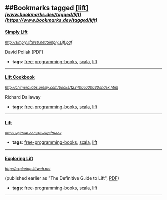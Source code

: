 ##Bookmarks tagged [[lift]](https://www.bookmarks.dev?q=[lift])
_<sup><sup>[www.bookmarks.dev/tagged/lift](https://www.bookmarks.dev/tagged/lift)</sup></sup>_
---
#### [Simply Lift](http://simply.liftweb.net/Simply_Lift.pdf)
_<sup>http://simply.liftweb.net/Simply_Lift.pdf</sup>_

David Pollak (PDF)
* **tags**: [free-programming-books](../tagged/free-programming-books.md), [scala](../tagged/scala.md), [lift](../tagged/lift.md)
---
#### [Lift Cookbook](http://chimera.labs.oreilly.com/books/1234000000030/index.html)
_<sup>http://chimera.labs.oreilly.com/books/1234000000030/index.html</sup>_

Richard Dallaway
* **tags**: [free-programming-books](../tagged/free-programming-books.md), [scala](../tagged/scala.md), [lift](../tagged/lift.md)
---
#### [Lift](https://github.com/tjweir/liftbook)
_<sup>https://github.com/tjweir/liftbook</sup>_

* **tags**: [free-programming-books](../tagged/free-programming-books.md), [scala](../tagged/scala.md), [lift](../tagged/lift.md)
---
#### [Exploring Lift](http://exploring.liftweb.net)
_<sup>http://exploring.liftweb.net</sup>_

(published earlier as "The Definitive Guide to Lift", [PDF](http://groups.google.com/group/the-lift-book))
* **tags**: [free-programming-books](../tagged/free-programming-books.md), [scala](../tagged/scala.md), [lift](../tagged/lift.md)
---
